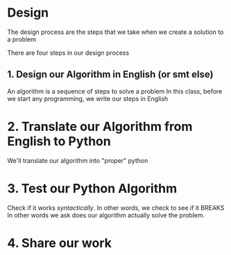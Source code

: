 # Design

The design process are the steps that we take when we create a solution to a problem

There are four steps in our design process

## 1. Design our Algorithm in English (or smt else)
An algorithm is a sequence of steps to solve a problem
In this class, before we start any programming, we write our steps in English

# 2. Translate our Algorithm from English to Python
We'll translate our algorithm into "proper" python

# 3. Test our Python Algorithm
Check if it works *syntactically*. In other words, we check to see if it BREAKS
In other words we ask does our algorithm actually solve the problem.

# 4. Share our work
